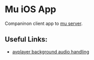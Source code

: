 # Mu iOS App
Companinon client app to [mu server][1].

## Useful Links:
- [avplayer background audio handling][2]


[1]: https://github.com/enricozb/mu-server
[2]: https://mux.com/blog/background-audio-handling-with-ios-avplayer/
